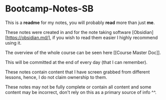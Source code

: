 # Bootcamp-Notes-SB

This is a **readme** for my notes, you will probably **read** more than just **me**.

These notes were created in and for the note taking software [Obsidian][https://obsidian.md/], if you wish to read them easier I highly recommend using it.

The overview of the whole course can be seen here [[Course Master Doc]].

This will be committed at the end of every day (that I can remember).

These notes contain content that I have screen grabbed from different lessons, hence, I do not claim ownership to them. 

These notes may not be fully complete or contain all content and some content may be incorrect, don't rely on this as a primary source of info ^^.